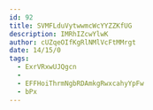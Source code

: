 ```yaml
---
id: 92
title: SVMFLduVytwwmcWcYYZZKfUG
description: IMRhIZcwYlwK
author: cUZqeOIfKgRlNMlVcFtMMrgt
date: 14/15/0
tags:
  - ExrVRxwUJQgcn
  - 
  - EFFHoiThrmNgbRDAmkgRwxcahyYpFw
  - bPx
---
```

